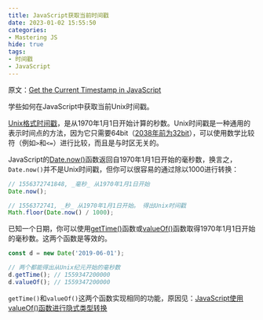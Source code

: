 ```yaml
---
title: JavaScript获取当前时间戳
date: 2023-01-02 15:55:50
categories:
- Mastering JS
hide: true
tags:
- 时间戳
- JavaScript
---
```


原文：[Get the Current Timestamp in JavaScript](https://masteringjs.io/tutorials/fundamentals/timestamps)

学些如何在JavaScript中获取当前Unix时间戳。

<!-- more -->

[Unix格式时间戳](https://en.wikipedia.org/wiki/Unix_time)，是从1970年1月1日开始计算的秒数。Unix时间戳是一种通用的表示时间点的方法，因为它只需要64bit（[2038年前为32bit](https://developers.slashdot.org/story/13/01/22/1447205/youve-got-25-years-until-unix-time-overflows)），可以使用数学比较符（例如`>`和`<=`）进行比较，而且是与时区无关的。

JavaScript的[Date.now()](https://developer.mozilla.org/en-US/docs/Web/JavaScript/Reference/Global_Objects/Date/now)函数返回自1970年1月1日开始的毫秒数，换言之，`Date.now()`并不是Unix时间戳，但你可以很容易的通过除以1000进行转换：

```javascript
// 1556372741848, _毫秒_ 从1970年1月1日开始
Date.now();

// 1556372741, _秒_ 从1970年1月1日开始。 得出Unix时间戳
Math.floor(Date.now() / 1000);
```

已知一个日期，你可以使用[getTime()](https://developer.mozilla.org/en-US/docs/Web/JavaScript/Reference/Global_Objects/Date/getTime)函数或[valueOf()](https://developer.mozilla.org/en-US/docs/Web/JavaScript/Reference/Global_Objects/Date/valueOf)函数取得1970年1月1日开始的毫秒数。这两个函数是等效的。

```javascript
const d = new Date('2019-06-01');

// 两个都能得出从Unix纪元开始的毫秒数
d.getTime(); // 1559347200000
d.valueOf(); // 1559347200000
```

`getTime()`和`valueOf()`这两个函数实现相同的功能，原因见：[JavaScript使用valueOf()函数进行隐式类型转换](https://blog.klipse.tech/javascript/2016/09/21/valueOf-js.html)
